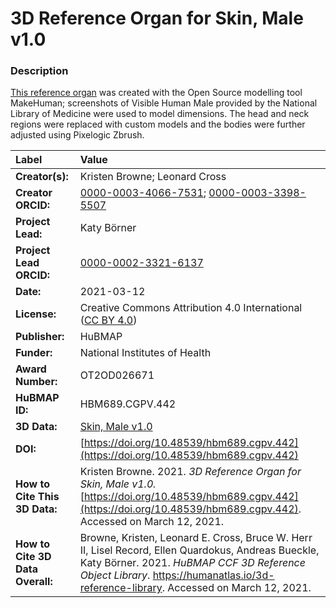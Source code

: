 # 3D Reference Organ for Skin, Male v1.0

### Description
[This reference organ](https://humanatlas.io/3d-reference-library) was created with the Open Source modelling tool MakeHuman; screenshots of Visible Human Male provided by the National Library of Medicine were used to model dimensions. The head and neck regions were replaced with custom models and the bodies were further adjusted using Pixelogic Zbrush.

| Label | Value |
| :------------- |:-------------|
| **Creator(s):** | Kristen Browne; Leonard Cross |
| **Creator ORCID:** | [0000-0003-4066-7531](https://orcid.org/0000-0003-4066-7531); [0000-0003-3398-5507](https://orcid.org/0000-0003-3398-5507) |
| **Project Lead:** | Katy B&ouml;rner |
| **Project Lead ORCID:** | [0000-0002-3321-6137](https://orcid.org/0000-0002-3321-6137) |
| **Date:** | 2021-03-12 |
| **License:** | Creative Commons Attribution 4.0 International ([CC BY 4.0](https://creativecommons.org/licenses/by/4.0/)) |
| **Publisher:** | HuBMAP |
| **Funder:** | National Institutes of Health |
| **Award Number:** | OT2OD026671 |
| **HuBMAP ID:** | HBM689.CGPV.442 |
| **3D Data:** | [Skin, Male v1.0](https://cdn.humanatlas.io/hra-releases/v1.0/models/VH_M_Skin.glb) |
| **DOI:** | [https://doi.org/10.48539/hbm689.cgpv.442](https://doi.org/10.48539/hbm689.cgpv.442) |
| **How to Cite This 3D Data:** | Kristen Browne. 2021. *3D Reference Organ for Skin, Male v1.0.* [https://doi.org/10.48539/hbm689.cgpv.442](https://doi.org/10.48539/hbm689.cgpv.442). Accessed on March 12, 2021. |
| **How to Cite 3D Data Overall:** | Browne, Kristen, Leonard E. Cross, Bruce W. Herr II, Lisel Record, Ellen Quardokus, Andreas Bueckle, Katy B&ouml;rner. 2021. *HuBMAP CCF 3D Reference Object Library*. https://humanatlas.io/3d-reference-library. Accessed on March 12, 2021. |